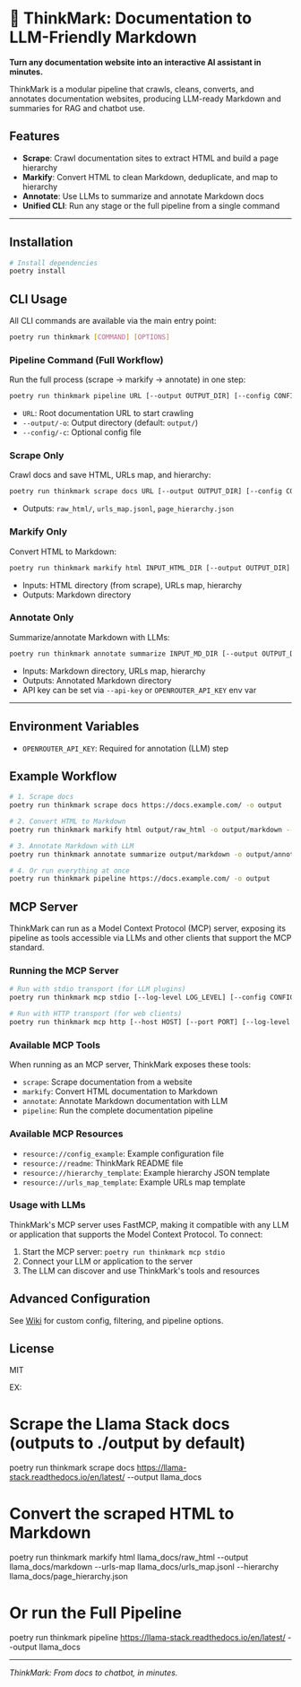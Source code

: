 # 🧠 ThinkMark: Documentation to LLM-Friendly Markdown

**Turn any documentation website into an interactive AI assistant in minutes.**

ThinkMark is a modular pipeline that crawls, cleans, converts, and annotates documentation websites, producing LLM-ready Markdown and summaries for RAG and chatbot use.

## Features
- **Scrape**: Crawl documentation sites to extract HTML and build a page hierarchy
- **Markify**: Convert HTML to clean Markdown, deduplicate, and map to hierarchy
- **Annotate**: Use LLMs to summarize and annotate Markdown docs
- **Unified CLI**: Run any stage or the full pipeline from a single command

---

## Installation

```bash
# Install dependencies
poetry install
```

## CLI Usage

All CLI commands are available via the main entry point:

```bash
poetry run thinkmark [COMMAND] [OPTIONS]
```

### Pipeline Command (Full Workflow)
Run the full process (scrape → markify → annotate) in one step:
```bash
poetry run thinkmark pipeline URL [--output OUTPUT_DIR] [--config CONFIG_FILE]
```
- `URL`: Root documentation URL to start crawling
- `--output/-o`: Output directory (default: `output/`)
- `--config/-c`: Optional config file

### Scrape Only
Crawl docs and save HTML, URLs map, and hierarchy:
```bash
poetry run thinkmark scrape docs URL [--output OUTPUT_DIR] [--config CONFIG_FILE]
```
- Outputs: `raw_html/`, `urls_map.jsonl`, `page_hierarchy.json`

### Markify Only
Convert HTML to Markdown:
```bash
poetry run thinkmark markify html INPUT_HTML_DIR [--output OUTPUT_DIR] [--urls-map URLS_MAP_PATH] [--hierarchy HIERARCHY_PATH]
```
- Inputs: HTML directory (from scrape), URLs map, hierarchy
- Outputs: Markdown directory

### Annotate Only
Summarize/annotate Markdown with LLMs:
```bash
poetry run thinkmark annotate summarize INPUT_MD_DIR [--output OUTPUT_DIR] [--urls-map URLS_MAP_PATH] [--hierarchy HIERARCHY_PATH] [--api-key OPENROUTER_API_KEY]
```
- Inputs: Markdown directory, URLs map, hierarchy
- Outputs: Annotated Markdown directory
- API key can be set via `--api-key` or `OPENROUTER_API_KEY` env var

---

## Environment Variables
- `OPENROUTER_API_KEY`: Required for annotation (LLM) step

## Example Workflow
```bash
# 1. Scrape docs
poetry run thinkmark scrape docs https://docs.example.com/ -o output

# 2. Convert HTML to Markdown
poetry run thinkmark markify html output/raw_html -o output/markdown --urls-map output/urls_map.jsonl --hierarchy output/page_hierarchy.json

# 3. Annotate Markdown with LLM
poetry run thinkmark annotate summarize output/markdown -o output/annotated --urls-map output/urls_map.jsonl --hierarchy output/page_hierarchy.json

# 4. Or run everything at once
poetry run thinkmark pipeline https://docs.example.com/ -o output
```

## MCP Server

ThinkMark can run as a Model Context Protocol (MCP) server, exposing its pipeline as tools accessible via LLMs and other clients that support the MCP standard.

### Running the MCP Server

```bash
# Run with stdio transport (for LLM plugins)
poetry run thinkmark mcp stdio [--log-level LOG_LEVEL] [--config CONFIG_FILE]

# Run with HTTP transport (for web clients)
poetry run thinkmark mcp http [--host HOST] [--port PORT] [--log-level LOG_LEVEL] [--config CONFIG_FILE]
```

### Available MCP Tools

When running as an MCP server, ThinkMark exposes these tools:

- `scrape`: Scrape documentation from a website
- `markify`: Convert HTML documentation to Markdown
- `annotate`: Annotate Markdown documentation with LLM
- `pipeline`: Run the complete documentation pipeline

### Available MCP Resources

- `resource://config_example`: Example configuration file
- `resource://readme`: ThinkMark README file
- `resource://hierarchy_template`: Example hierarchy JSON template
- `resource://urls_map_template`: Example URLs map template

### Usage with LLMs

ThinkMark's MCP server uses FastMCP, making it compatible with any LLM or application that supports the Model Context Protocol. To connect:

1. Start the MCP server: `poetry run thinkmark mcp stdio`
2. Connect your LLM or application to the server
3. The LLM can discover and use ThinkMark's tools and resources

## Advanced Configuration
See [Wiki](https://github.com/yourusername/ThinkMark/wiki) for custom config, filtering, and pipeline options.

## License
MIT



EX:
# Scrape the Llama Stack docs (outputs to ./output by default)
poetry run thinkmark scrape docs https://llama-stack.readthedocs.io/en/latest/ --output llama_docs

# Convert the scraped HTML to Markdown
poetry run thinkmark markify html llama_docs/raw_html --output llama_docs/markdown --urls-map llama_docs/urls_map.jsonl --hierarchy llama_docs/page_hierarchy.json

# Or run the Full Pipeline
poetry run thinkmark pipeline https://llama-stack.readthedocs.io/en/latest/ --output llama_docs


---

_ThinkMark: From docs to chatbot, in minutes._
